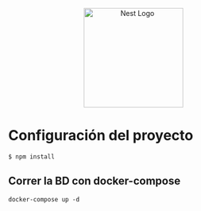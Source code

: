 <p align="center">
  <a href="http://nestjs.com/" target="blank"><img src="https://nestjs.com/img/logo-small.svg" width="200" alt="Nest Logo" /></a>
</p>

# Configuración del proyecto
```
$ npm install
```

## Correr la BD con docker-compose
```
docker-compose up -d
```